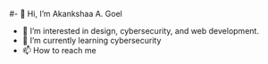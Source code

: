 #- 👋 Hi, I’m Akankshaa A. Goel
- 👀 I’m interested in design, cybersecurity, and web development.
- 🌱 I’m currently learning cybersecurity
- 📫 How to reach me 

<!---
akankshagoel28/akankshagoel28 is a ✨ special ✨ repository because its `README.md` (this file) appears on your GitHub profile.
You can click the Preview link to take a look at your changes.
--->
